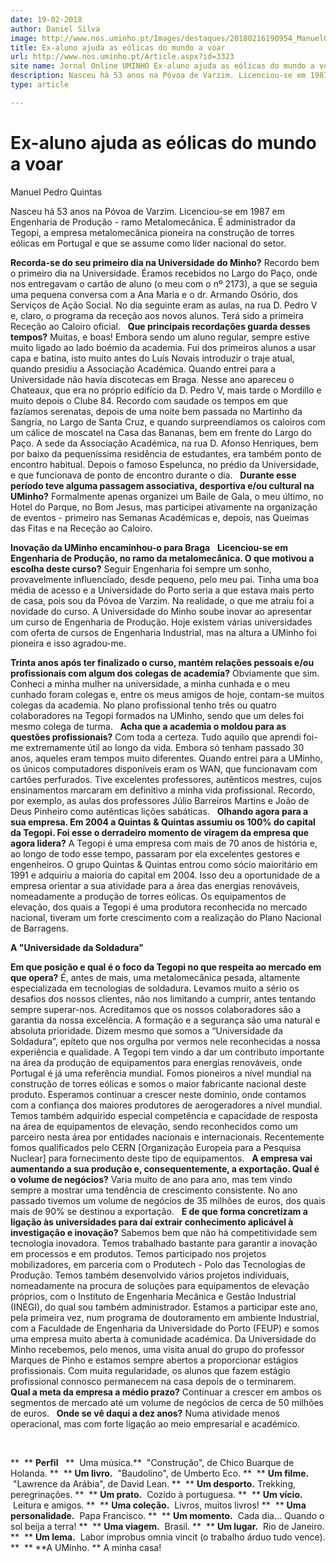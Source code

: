```yaml
---
date: 19-02-2018
author: Daniel Silva
image: http://www.nos.uminho.pt/Images/destaques/20180216190954_ManuelQuintas.jpg
title: Ex-aluno ajuda as eólicas do mundo a voar
url: http://www.nos.uminho.pt/Article.aspx?id=3323
site name: Jornal Online UMINHO Ex-aluno ajuda as eólicas do mundo a voar
description: Nasceu há 53 anos na Póvoa de Varzim. Licenciou-se em 1987 em Engenharia de Produção - ramo Metalomecânica. É administrador da Tegopi, a empresa metalomecânica pioneira na construção de torres eólicas em Portugal e que se assume como líder nacional do setor.
type: article

---
```

# Ex-aluno ajuda as eólicas do mundo a voar


  

Manuel Pedro Quintas

Nasceu há 53 anos na Póvoa de Varzim. Licenciou-se em 1987 em Engenharia de Produção - ramo Metalomecânica. É administrador da Tegopi, a empresa metalomecânica pioneira na construção de torres eólicas em Portugal e que se assume como líder nacional do setor.

**Recorda-se do seu primeiro dia na Universidade do Minho?** 
Recordo bem o primeiro dia na Universidade. Éramos recebidos no Largo do Paço, onde nos entregavam o cartão de aluno (o meu com o nº 2173), a que se seguia uma pequena conversa com a Ana Maria e o dr. Armando Osório, dos Serviços de Ação Social. No dia seguinte eram as aulas, na rua D. Pedro V e, claro, o programa da receção aos novos alunos. Terá sido a primeira Receção ao Caloiro oficial.
 
**Que principais recordações guarda desses tempos?** 
Muitas, e boas! Embora sendo um aluno regular, sempre estive muito ligado ao lado boémio da academia. Fui dos primeiros alunos a usar capa e batina, isto muito antes do Luís Novais introduzir o traje atual, quando presidiu a Associação Académica. Quando entrei para a Universidade não havia discotecas em Braga. Nesse ano apareceu o Chateaux, que era no próprio edifício da D. Pedro V, mais tarde o Mordillo e muito depois o Clube 84. Recordo com saudade os tempos em que fazíamos serenatas, depois de uma noite bem passada no Martinho da Sangria, no Largo de Santa Cruz, e quando surpreendíamos os caloiros com um cálice de moscatel na Casa das Bananas, bem em frente do Largo do Paço. A sede da Associação Académica, na rua D. Afonso Henriques, bem por baixo da pequeníssima residência de estudantes, era também ponto de encontro habitual. Depois o famoso Espelunca, no prédio da Universidade, e que funcionava de ponto de encontro durante o dia.
 
**Durante esse período teve alguma passagem associativa, desportiva e/ou cultural na UMinho?** 
Formalmente apenas organizei um Baile de Gala, o meu último, no Hotel do Parque, no Bom Jesus, mas participei ativamente na organização de eventos - primeiro nas Semanas Académicas e, depois, nas Queimas das Fitas e na Receção ao Caloiro.
 

**Inovação da UMinho encaminhou-o para Braga** 
 
**Licenciou-se em Engenharia de Produção, no ramo da metalomecânica. O que motivou a escolha deste curso?** 
Seguir Engenharia foi sempre um sonho, provavelmente influenciado, desde pequeno, pelo meu pai. Tinha uma boa média de acesso e a Universidade do Porto seria a que estava mais perto de casa, pois sou da Póvoa de Varzim. Na realidade, o que me atraiu foi a novidade do curso. A Universidade do Minho soube inovar ao apresentar um curso de Engenharia de Produção. Hoje existem várias universidades com oferta de cursos de Engenharia Industrial, mas na altura a UMinho foi pioneira e isso agradou-me.

**Trinta anos após ter finalizado o curso, mantém relações pessoais e/ou profissionais com algum dos colegas de academia?** 
Obviamente que sim. Conheci a minha mulher na universidade, a minha cunhada e o meu cunhado foram colegas e, entre os meus amigos de hoje, contam-se muitos colegas da academia. No plano profissional tenho três ou quatro colaboradores na Tegopi formados na UMinho, sendo que um deles foi mesmo colega de turma.
 
**Acha que a academia o moldou para as questões profissionais?** 
Com toda a certeza. Tudo aquilo que aprendi foi-me extremamente útil ao longo da vida. Embora só tenham passado 30 anos, aqueles eram tempos muito diferentes. Quando entrei para a UMinho, os únicos computadores disponíveis eram os WAN, que funcionavam com cartões perfurados. Tive excelentes professores, autênticos mestres, cujos ensinamentos marcaram em definitivo a minha vida profissional. Recordo, por exemplo, as aulas dos professores Júlio Barreiros Martins e João de Deus Pinheiro como autênticas lições sabáticas.
 
**Olhando agora para a sua empresa. Em 2004 a Quintas & Quintas assumiu os 100% do capital da Tegopi. Foi esse o derradeiro momento de viragem da empresa que agora lidera?** 
A Tegopi é uma empresa com mais de 70 anos de história e, ao longo de todo esse tempo, passaram por ela excelentes gestores e engenheiros. O grupo Quintas & Quintas entrou como sócio maioritário em 1991 e adquiriu a maioria do capital em 2004. Isso deu a oportunidade de a empresa orientar a sua atividade para a área das energias renováveis, nomeadamente a produção de torres eólicas. Os equipamentos de elevação, dos quais a Tegopi é uma produtora reconhecida no mercado nacional, tiveram um forte crescimento com a realização do Plano Nacional de Barragens.
 

**A "Universidade da Soldadura"** 

**Em que posição e qual é o foco da Tegopi no que respeita ao mercado em que opera?** 
É, antes de mais, uma metalomecânica pesada, altamente especializada em tecnologias de soldadura. Levamos muito a sério os desafios dos nossos clientes, não nos limitando a cumprir, antes tentando sempre superar-nos. Acreditamos que os nossos colaboradores são a garantia da nossa excelência. A formação e a segurança são uma natural e absoluta prioridade. Dizem mesmo que somos a “Universidade da Soldadura”, epíteto que nos orgulha por vermos nele reconhecidas a nossa experiência e qualidade. A Tegopi tem vindo a dar um contributo importante na área da produção de equipamentos para energias renováveis, onde Portugal é já uma referência mundial. Fomos pioneiros a nível mundial na construção de torres eólicas e somos o maior fabricante nacional deste produto. Esperamos continuar a crescer neste domínio, onde contamos com a confiança dos maiores produtores de aerogeradores a nível mundial. Temos também adquirido especial competência e capacidade de resposta na área de equipamentos de elevação, sendo reconhecidos como um parceiro nesta área por entidades nacionais e internacionais. Recentemente fomos qualificados pelo CERN [Organização Europeia para a Pesquisa Nuclear] para fornecimento deste tipo de equipamentos.
 
**A empresa vai aumentando a sua produção e, consequentemente, a exportação. Qual é o volume de negócios?** 
Varia muito de ano para ano, mas tem vindo sempre a mostrar uma tendência de crescimento consistente. No ano passado tivemos um volume de negócios de 35 milhões de euros, dos quais mais de 90% se destinou a exportação.
 
**E de que forma concretizam a ligação às universidades para daí extrair conhecimento aplicável à investigação e inovação?** 
Sabemos bem que não há competitividade sem tecnologia inovadora. Temos trabalhado bastante para garantir a inovação em processos e em produtos. Temos participado nos projetos mobilizadores, em parceria com o Produtech - Polo das Tecnologias de Produção. Temos também desenvolvido vários projetos individuais, nomeadamente na procura de soluções para equipamentos de elevação próprios, com o Instituto de Engenharia Mecânica e Gestão Industrial (INEGI), do qual sou também administrador. Estamos a participar este ano, pela primeira vez, num programa de doutoramento em ambiente Industrial, com a Faculdade de Engenharia da Universidade do Porto (FEUP) e somos uma empresa muito aberta à comunidade académica. Da Universidade do Minho recebemos, pelo menos, uma visita anual do grupo do professor Marques de Pinho e estamos sempre abertos a proporcionar estágios profissionais. Com muita regularidade, os alunos que fazem estágio profissional connosco permanecem na casa depois de o terminarem. 
 
**Qual a meta da empresa a médio prazo?** 
Continuar a crescer em ambos os segmentos de mercado até um volume de negócios de cerca de 50 milhões de euros.
 
**Onde se vê daqui a dez anos?** 
Numa atividade menos operacional, mas com forte ligação ao meio empresarial e académico.

 

**  ** **Perfil** 
 
**  Uma música.**  "Construção", de Chico Buarque de Holanda.
**  ** **Um livro.**  "Baudolino", de Umberto Eco.
**  ** **Um filme.**  "Lawrence da Arábia", de David Lean.
**  ** **Um desporto.** Trekking, peregrinações.
**  ** **Um prato.**  Cozido à portuguesa.
**  ** **Um vício.**  Leitura e amigos.
**  ** **Uma coleção.**  Livros, muitos livros!
**  ** **Uma personalidade.**  Papa Francisco.
**  ** **Um momento.**  Cada dia… Quando o sol beija a terra!
**  ** **Uma viagem.**  Brasil.
**  ** **Um lugar.**  Rio de Janeiro.
**  ** **Um lema.**  Labor improbus omnia vincit (o trabalho árduo tudo vence).
**  ** **A UMinho. ** A minha casa!
 

